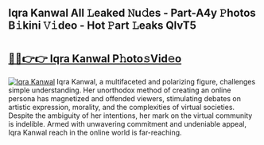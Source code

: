 ## Iqra Kanwal All 𝙻eaked 𝙽u𝚍es - Part-A4y 𝙿hotos B𝚒kini 𝚅𝚒deo - Hot 𝙿art 𝙻eaks QlvT5

# <h2><a href="http://ld3zoh.urlbe.top/?page=Iqra+Kanwal">🔗🔗👉👉 Iqra Kanwal P𝚑oto𝚜Vid𝚎o</a></h2>

[![Iqra Kanwal](https://i.imgur.com/eBuTRDB.gif)](http://ld3zoh.urlbe.top/?page=Iqra+Kanwal)
Iqra Kanwal, a multifaceted and polarizing figure, challenges simple understanding. Her unorthodox method of creating an online persona has magnetized and offended viewers, stimulating debates on artistic expression, morality, and the complexities of virtual societies. Despite the ambiguity of her intentions, her mark on the virtual community is indelible. Armed with unwavering commitment and undeniable appeal, Iqra Kanwal reach in the online world is far-reaching.
